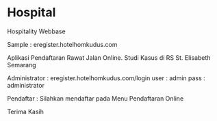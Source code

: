 # Hospital
Hospitality Webbase

Sample : eregister.hotelhomkudus.com

Aplikasi Pendaftaran Rawat Jalan Online. Studi Kasus di RS St. Elisabeth Semarang

Administrator :
eregister.hotelhomkudus.com/login
user : admin
pass : administrator

Pendaftar :
Silahkan mendaftar pada Menu Pendaftaran Online

Terima Kasih
